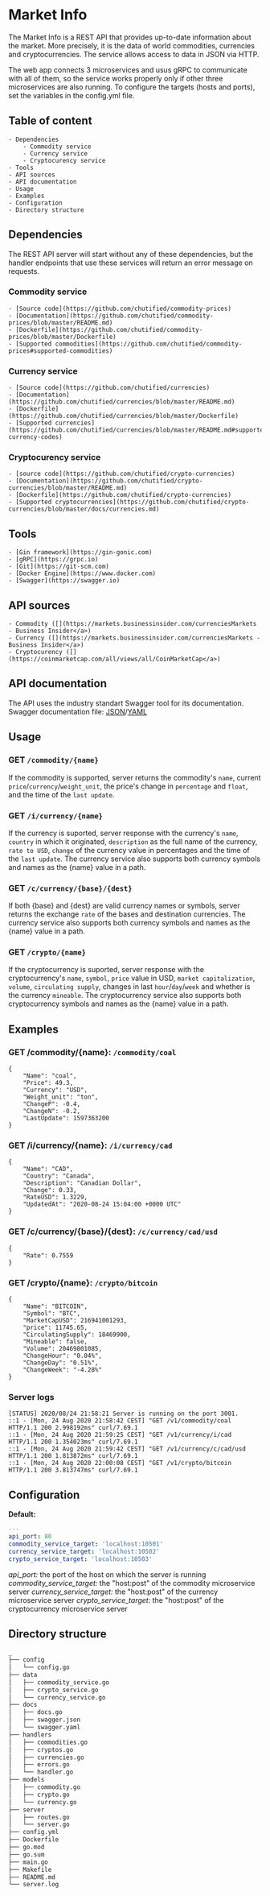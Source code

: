 # Market Info
The Market Info is a REST API that provides up-to-date information about the market. More precisely, it is the data of world commodities, currencies and cryptocurrencies. The service allows access to data in JSON via HTTP.

The web app connects 3 microservices and usus gRPC to communicate with all of them, so the service works properly only if other three microservices are also running. To configure the targets (hosts and ports), set the variables in the config.yml file.

## Table of content
    - Dependencies
        - Commodity service
        - Currency service
        - Cryptocurency service
    - Tools
    - API sources
    - API documentation
    - Usage
    - Examples
    - Configuration
    - Directory structure

## Dependencies
The REST API server will start without any of these dependencies, but the handler endpoints that use these services will return an error message on requests.

### Commodity service
    - [Source code](https://github.com/chutified/commodity-prices)
    - [Documentation](https://github.com/chutified/commodity-prices/blob/master/README.md)
    - [Dockerfile](https://github.com/chutified/commodity-prices/blob/master/Dockerfile)
    - [Supported commodities](https://github.com/chutified/commodity-prices#supported-commodities)

### Currency service
    - [Source code](https://github.com/chutified/currencies)
    - [Documentation](https://github.com/chutified/currencies/blob/master/README.md)
    - [Dockerfile](https://github.com/chutified/currencies/blob/master/Dockerfile)
    - [Supported currencies](https://github.com/chutified/currencies/blob/master/README.md#supported-currency-codes)

### Cryptocurency service
    - [source code](https://github.com/chutified/crypto-currencies)
    - [Documentation](https://github.com/chutified/crypto-currencies/blob/master/README.md)
    - [Dockerfile](https://github.com/chutified/crypto-currencies)
    - [Supported cryptocurrencies](https://github.com/chutified/crypto-currencies/blob/master/docs/currencies.md)

## Tools
    - [Gin framework](https://gin-gonic.com)
    - [gRPC](https://grpc.io)
    - [Git](https://git-scm.com)
    - [Docker Engine](https://www.docker.com)
    - [Swagger](https://swagger.io)

## API sources
    - Commodity ([](https://markets.businessinsider.com/currenciesMarkets - Business Insider</a>)
    - Currency ([](https://markets.businessinsider.com/currenciesMarkets - Business Insider</a>)
    - Cryptocurency ([](https://coinmarketcap.com/all/views/all/CoinMarketCap</a>)

## API documentation
The API uses the industry standart Swagger tool for its documentation.
Swagger documentation file: <a href="https://github.com/chutified/market-info/blob/master/docs/swagger.json">JSON</a>/<a href="https://github.com/chutified/market-info/blob/master/docs/swagger.yaml">YAML</a>

## Usage
### GET `/commodity/{name}`
If the commodity is supported, server returns the commodity's `name`, current `price`/`currency`/`weight_unit`, the price's change in `percentage` and `float`, and the time of the `last update`.

### GET `/i/currency/{name}`
If the currency is suported, server response with the currency's `name`, `country` in which it originated, `description` as the full name of the currency, `rate to USD`, `change` of the currency value in percentages and the time of the `last update`. The currency service also supports both currency symbols and names as the {name} value in a path.

### GET `/c/currency/{base}/{dest}`
If both {base} and {dest} are valid currency names or symbols, server returns the exchange `rate` of the bases and destination currencies. The currency service also supports both currency symbols and names as the {name} value in a path.

### GET `/crypto/{name}`
If the cryptocurrency is suported, server response with the cryptocurrency's `name`, `symbol`, `price` value in USD, `market capitalization`, `volume`, `circulating supply`, changes in last `hour`/`day`/`week` and whether is the currency `mineable`. The cryptocurrency service also supports both cryptocurrency symbols and names as the {name} value in a path.

## Examples
### GET /commodity/{name}: `/commodity/coal`
```
{
    "Name": "coal",
    "Price": 49.3,
    "Currency": "USD",
    "Weight_unit": "ton",
    "ChangeP": -0.4,
    "ChangeN": -0.2,
    "LastUpdate": 1597363200
}
```

### GET /i/currency/{name}: `/i/currency/cad`
```
{
    "Name": "CAD",
    "Country": "Canada",
    "Description": "Canadian Dollar",
    "Change": 0.33,
    "RateUSD": 1.3229,
    "UpdatedAt": "2020-08-24 15:04:00 +0000 UTC"
}
```

### GET /c/currency/{base}/{dest}: `/c/currency/cad/usd`
```
{
    "Rate": 0.7559
}
```

### GET /crypto/{name}: `/crypto/bitcoin`
```
{
    "Name": "BITCOIN",
    "Symbol": "BTC",
    "MarketCapUSD": 216941001293,
    "price": 11745.65,
    "CirculatingSupply": 18469900,
    "Mineable": false,
    "Volume": 20469801085,
    "ChangeHour": "0.04%",
    "ChangeDay": "0.51%",
    "ChangeWeek": "-4.28%"
}
```

### Server logs
```
[STATUS] 2020/08/24 21:58:21 Server is running on the port 3001.
::1 - [Mon, 24 Aug 2020 21:58:42 CEST] "GET /v1/commodity/coal HTTP/1.1 200 2.998192ms" curl/7.69.1
::1 - [Mon, 24 Aug 2020 21:59:25 CEST] "GET /v1/currency/i/cad HTTP/1.1 200 1.354023ms" curl/7.69.1
::1 - [Mon, 24 Aug 2020 21:59:42 CEST] "GET /v1/currency/c/cad/usd HTTP/1.1 200 1.813872ms" curl/7.69.1
::1 - [Mon, 24 Aug 2020 22:00:08 CEST] "GET /v1/crypto/bitcoin HTTP/1.1 200 3.813747ms" curl/7.69.1
```

## Configuration
**Default:**
```yaml
---
api_port: 80
commodity_service_target: 'localhost:10501'
currency_service_target: 'localhost:10502'
crypto_service_target: 'localhost:10503'
```
*api_port:* the port of the host on which the server is running
*commodity_service_target:* the "host:post" of the commodity microservice server
*currency_service_target:* the "host:post" of the currency microservice server
*crypto_service_target:* the "host:post" of the cryptocurrency microservice server

## Directory structure
```bash
_
├── config
│   └── config.go
├── data
│   ├── commodity_service.go
│   ├── crypto_service.go
│   └── currency_service.go
├── docs
│   ├── docs.go
│   ├── swagger.json
│   └── swagger.yaml
├── handlers
│   ├── commodities.go
│   ├── cryptos.go
│   ├── currencies.go
│   ├── errors.go
│   └── handler.go
├── models
│   ├── commodity.go
│   ├── crypto.go
│   └── currency.go
├── server
│   ├── routes.go
│   └── server.go
├── config.yml
├── Dockerfile
├── go.mod
├── go.sum
├── main.go
├── Makefile
├── README.md
└── server.log
```
